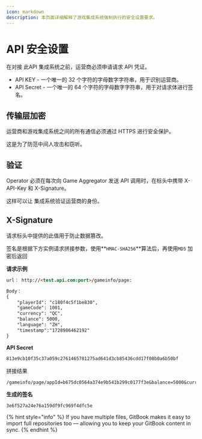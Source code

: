```yaml
---
icon: markdown
description: 本页面详细解释了游戏集成系统强制执行的安全设置要求。
---
```


# API 安全设置

在对接 此API 集成系统之前，运营商必须申请请求 API 凭证。

* API KEY - 一个唯一的 32 个字符的字母数字字符串，用于识别运营商。
* API Secret - 一个唯一的 64 个字符的字母数字字符串，用于对请求体进行签名。

## 传输层加密

运营商和游戏集成系统之间的所有通信必须通过 HTTPS 进行安全保护。

这是为了防范中间人攻击和窃听。

## 验证

Operator 必须在每次向 Game Aggregator 发送 API 调用时，在标头中携带 X-API-Key 和 X-Signature。

这样可以让 集成系统验证运营商的身份。

## X-Signature

请求标头中提供的此值用于防止数据篡改。

签名是根据下方实例请求拼接参数，使用**`HMAC-SHA256`**算法后，再使用`MD5` 加密后返回

**请求示例**

```markdown
url： http://<test.api.com:port>/gameinfo/page:

Body：
{
    "playerId": "c180f4c5f1be830",
    "gameCode": 1001,
    "currency": "QC",
    "balance": 5000,
    "language": "ZH",
    "timestamp":"1728986462192"
}
```

**API Secret**

```markdown
813e9cb10f35c37a059c2761465781275ad641d3cb85436cdd17f08b0a6b50bf
```

拼接结果

```
/gameinfo/page/appId=b675dc0564a374e9b541b299c0177f3e&balance=5000&currency=QC&gameCode=1001&language=ZH&playerId=c180f4c5f1be830&timestamp=1728986462192
```

**生成的签名**

```markdown
3e6f527a24e76a159df9fc969f4dfc5e
```

{% hint style="info" %}
If you have multiple files, GitBook makes it easy to import full repositories too — allowing you to keep your GitBook content in sync.
{% endhint %}
